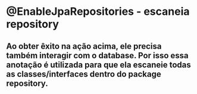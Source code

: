 # @EnableJpaRepositories - escaneia repository
## Ao obter êxito na ação acima, ele precisa também interagir com o database. Por isso essa anotação é utilizada para que ela escaneie todas as classes/interfaces dentro do package repository.
